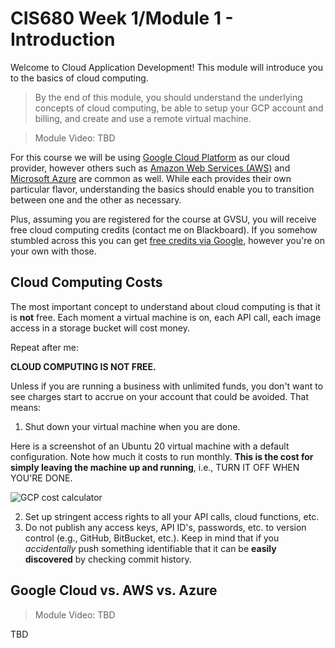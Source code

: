 # CIS680 Week 1/Module 1 - Introduction

Welcome to Cloud Application Development!  This module will introduce you to the basics of cloud computing.

> By the end of this module, you should understand the underlying concepts of cloud computing, be able to setup your GCP account and billing, and create and use a remote virtual machine.

> Module Video: TBD

For this course we will be using [Google Cloud Platform](https://cloud.google.com/) as our cloud provider, however others such as [Amazon Web Services (AWS)](https://aws.amazon.com/) and [Microsoft Azure](https://azure.microsoft.com/) are common as well.  While each provides their own particular flavor, understanding the basics should enable you to transition between one and the other as necessary.

Plus, assuming you are registered for the course at GVSU, you will receive free cloud computing credits (contact me on Blackboard).  If you somehow stumbled across this you can get [free credits via Google](https://cloud.google.com/free), however you're on your own with those.

## Cloud Computing Costs

The most important concept to understand about cloud computing is that it is **not** free.  Each moment a virtual machine is on, each API call, each image access in a storage bucket will cost money.  

Repeat after me:

**CLOUD COMPUTING IS NOT FREE.**

Unless if you are running a business with unlimited funds, you don't want to see charges start to accrue on your account that could be avoided.  That means:

1. Shut down your virtual machine when you are done.

Here is a screenshot of an Ubuntu 20 virtual machine with a default configuration.  Note how much it costs to run monthly.  **This is the cost for simply leaving the machine up and running**, i.e., TURN IT OFF WHEN YOU'RE DONE.

![GCP cost calculator](/CloudAppsDev/assets/images/1-costs.png)


2. Set up stringent access rights to all your API calls, cloud functions, etc.
3. Do not publish any access keys, API ID's, passwords, etc. to version control (e.g., GitHub, BitBucket, etc.).  Keep in mind that if you *accidentally* push something identifiable that it can be **easily discovered** by checking commit history.  


## Google Cloud vs. AWS vs. Azure

> Module Video: TBD

TBD

